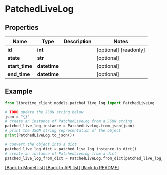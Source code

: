 # PatchedLiveLog


## Properties

Name | Type | Description | Notes
------------ | ------------- | ------------- | -------------
**id** | **int** |  | [optional] [readonly] 
**state** | **str** |  | [optional] 
**start_time** | **datetime** |  | [optional] 
**end_time** | **datetime** |  | [optional] 

## Example

```python
from libretime_client.models.patched_live_log import PatchedLiveLog

# TODO update the JSON string below
json = "{}"
# create an instance of PatchedLiveLog from a JSON string
patched_live_log_instance = PatchedLiveLog.from_json(json)
# print the JSON string representation of the object
print(PatchedLiveLog.to_json())

# convert the object into a dict
patched_live_log_dict = patched_live_log_instance.to_dict()
# create an instance of PatchedLiveLog from a dict
patched_live_log_from_dict = PatchedLiveLog.from_dict(patched_live_log_dict)
```
[[Back to Model list]](../README.md#documentation-for-models) [[Back to API list]](../README.md#documentation-for-api-endpoints) [[Back to README]](../README.md)


